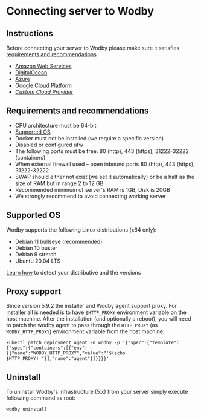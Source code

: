 # Connecting server to Wodby

## Instructions

Before connecting your server to Wodby please make sure it satisfies [requirements and recommendations](#requirements-and-recommendations)

* [Amazon Web Services](../integrations/aws.md)
* [DigitalOcean](../integrations/digitalocean.md)
* [Azure](../integrations/azure.md)
* [Google Cloud Platform](../integrations/gcp.md)
* [_Custom Cloud Provider_](../integrations/custom.md)

## Requirements and recommendations

* CPU architecture must be 64-bit
* [Supported OS](#supported-os)
* Docker must not be installed (we require a specific version)
* Disabled or configured ufw
* The following ports must be free: 80 (http), 443 (https), 31222-32222 (containers)
* When external firewall used – open inbound ports 80 (http), 443 (https), 31222-32222
* SWAP should either not exist (we set it automatically) or be a half as the size of RAM but in range 2 to 12 GB
* Recommended minimum of server's RAM is 1GB, Disk is 20GB
* We strongly recommend to avoid connecting working server

## Supported OS

Wodby supports the following Linux distributions (x64 only):

* Debian 11 bullseye (recommended)
* Debian 10 buster
* Debian 9 stretch
* Ubuntu 20.04 LTS

[Learn how](http://unix.stackexchange.com/questions/35183/how-do-i-identify-which-linux-distro-is-running) to detect your distributive and the versions

## Proxy support

Since version 5.9.2 the installer and Wodby agent support proxy. For installer all is needed is to have `$HTTP_PROXY` environment variable on the host machine. After the installation (and optionally a reboot), you will need to patch the wodby agent to pass through the `HTTP_PROXY` (as `WODBY_HTTP_PROXY`) environment variable from the host machine:
```
kubectl patch deployment agent -n wodby -p '{"spec":{"template":{"spec":{"containers":[{"env":[{"name":"WODBY_HTTP_PROXY","value":"'$(echo $HTTP_PROXY)'"}],"name":"agent"}]}}}}'
```

## Uninstall

To uninstall Wodby's infrastructure (5.x) from your server simply execute following command as root:

```shell
wodby uninstall
```
